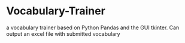 # Vocabulary-Trainer
a vocabulary trainer based on Python Pandas and the GUI tkinter. Can output an excel file with submitted vocabulary
